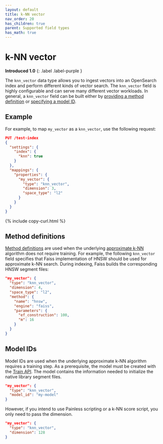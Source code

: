 ```yaml
---
layout: default
title: k-NN vector
nav_order: 20
has_children: true
parent: Supported field types
has_math: true
---
```


# k-NN vector
**Introduced 1.0**
{: .label .label-purple }

The `knn_vector` data type allows you to ingest vectors into an OpenSearch index and perform different kinds of vector search. The `knn_vector` field is highly configurable and can serve many different vector workloads. In general, a `knn_vector` field can be built either by [providing a method definition](#method-definitions) or [specifying a model ID](#model-ids).

## Example

For example, to map `my_vector` as a `knn_vector`, use the following request:

```json
PUT /test-index
{
  "settings": {
    "index": {
      "knn": true
    }
  },
  "mappings": {
    "properties": {
      "my_vector": {
        "type": "knn_vector",
        "dimension": 3,
        "space_type": "l2"
      }
    }
  }
}
```
{% include copy-curl.html %}

## Method definitions

[Method definitions]({{site.url}}{{site.baseurl}}/field-types/supported-field-types/knn-methods-engines/) are used when the underlying [approximate k-NN]({{site.url}}{{site.baseurl}}/search-plugins/knn/approximate-knn/) algorithm does not require training. For example, the following `knn_vector` field specifies that Faiss implementation of HNSW should be used for approximate k-NN search. During indexing, Faiss builds the corresponding HNSW segment files:

```json
"my_vector": {
  "type": "knn_vector",
  "dimension": 4,
  "space_type": "l2",
  "method": {
    "name": "hnsw",
    "engine": "faiss",
    "parameters": {
      "ef_construction": 100,
      "m": 16
    }
  }
}
```

## Model IDs

Model IDs are used when the underlying approximate k-NN algorithm requires a training step. As a prerequisite, the model must be created with the [Train API]({{site.url}}{{site.baseurl}}/search-plugins/knn/api#train-a-model). The
model contains the information needed to initialize the native library segment files.

```json
"my_vector": {
  "type": "knn_vector",
  "model_id": "my-model"
}
```

However, if you intend to use Painless scripting or a k-NN score script, you only need to pass the dimension.
 ```json
"my_vector": {
   "type": "knn_vector",
   "dimension": 128
 }
 ```

